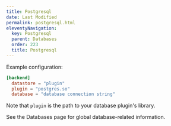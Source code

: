 ```yaml
---
title: Postgresql
date: Last Modified 
permalink: postgresql.html
eleventyNavigation:
  key: Postgresql
  parent: Databases
  order: 223
  title: Postgresql
---
```

Example configuration:

``` toml
[backend]
  datastore = "plugin"
  plugin = "postgres.so"
  database = "database connection string"
```

Note that `plugin` is the path to your database plugin's library.

See the Databases page for global database-related information.